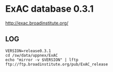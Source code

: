 ExAC database 0.3.1
===================

<http://exac.broadinstitute.org/>

LOG
---

    VERSION=release0.3.1
    cd /sw/data/uppnex/ExAC
    echo "mirror -v $VERSION" | lftp ftp://ftp.broadinstitute.org/pub/ExAC_release


